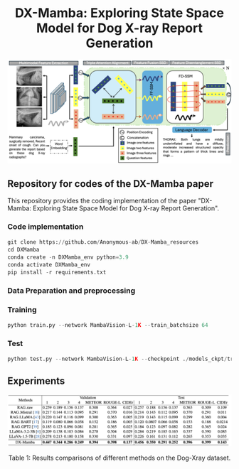 <h1 align="center">DX-Mamba: Exploring State Space Model for Dog X-ray Report Generation</h1>
<p align="center">
  <img src="Figures/DX-Mamba.png" width="800" alt="Workflow of the proposed DX-Mamba model">
</p>



<h2>Repository for codes of the DX-Mamba paper</h2>

<p>This repository provides the coding implementation of the paper "DX-Mamba: Exploring State Space Model for Dog X-ray Report Generation".</p>

<h3>Code implementation</h3>

```python
git clone https://github.com/Anonymous-ab/DX-Mamba_resources
cd DXMamba
conda create -n DXMamba_env python=3.9
conda activate DXMamba_env
pip install -r requirements.txt
```

<h3>Data Preparation and preprocessing</h3>


<h3>Training</h3>

```python
python train.py --network MambaVision-L-1K --train_batchsize 64
```

<h3>Test</h3>

```Python
python test.py --network MambaVision-L-1K --checkpoint ./models_ckpt/transformer_decoderlayers12024-11-08-16-40-56_1627_all/Dog-X-ray_bts_8_MambaVision-L-1K_epo_29_Bleu4_25245_test.pth
```


<h2>Experiments</h2>

<p align="center">
  <img src="Figures/Dog-Xray compare.png" alt=" Table 1: Results comparisons of different methods on the Dog-Xray dataset.">
</p>
<p align="center">Table 1: Results comparisons of different methods on the Dog-Xray dataset.</p>



